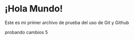 <h1>¡Hola Mundo!</h1>

Este es mi primer archivo de prueba del uso de Git y Github

probando cambios 5